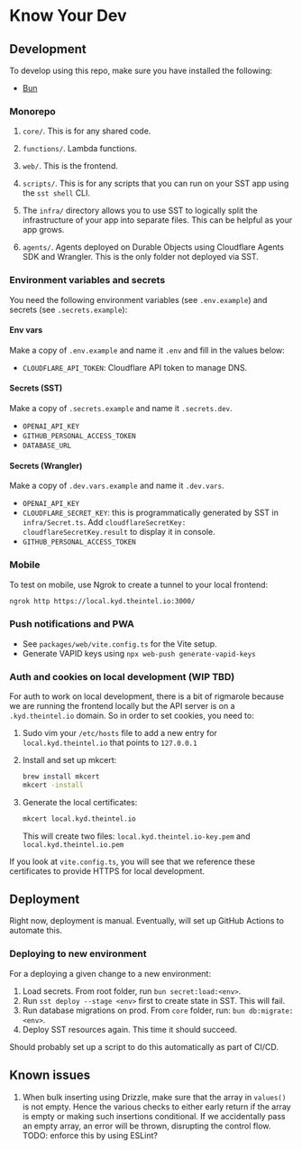 # Know Your Dev

## Development

To develop using this repo, make sure you have installed the following:

- [Bun](https://bun.sh/docs/installation)

### Monorepo

1. `core/`. This is for any shared code.

1. `functions/`. Lambda functions.

1. `web/`. This is the frontend.

1. `scripts/`. This is for any scripts that you can run on your SST app using the `sst shell` CLI.

1. The `infra/` directory allows you to use SST to logically split the infrastructure of your app into separate files. This can be helpful as your app grows.

1. `agents/`. Agents deployed on Durable Objects using Cloudflare Agents SDK and Wrangler. This is the only folder not deployed via SST.

### Environment variables and secrets

You need the following environment variables (see `.env.example`) and secrets (see `.secrets.example`):

#### Env vars

Make a copy of `.env.example` and name it `.env` and fill in the values below:

- `CLOUDFLARE_API_TOKEN`: Cloudflare API token to manage DNS.

#### Secrets (SST)

Make a copy of `.secrets.example` and name it `.secrets.dev`.

- `OPENAI_API_KEY`
- `GITHUB_PERSONAL_ACCESS_TOKEN`
- `DATABASE_URL`

#### Secrets (Wrangler)

Make a copy of `.dev.vars.example` and name it `.dev.vars`.

- `OPENAI_API_KEY`
- `CLOUDFLARE_SECRET_KEY`: this is programmatically generated by SST in `infra/Secret.ts`. Add `cloudflareSecretKey: cloudflareSecretKey.result` to display it in console.
- `GITHUB_PERSONAL_ACCESS_TOKEN`

### Mobile

To test on mobile, use Ngrok to create a tunnel to your local frontend:

```zsh
ngrok http https://local.kyd.theintel.io:3000/
```

### Push notifications and PWA

- See `packages/web/vite.config.ts` for the Vite setup.
- Generate VAPID keys using `npx web-push generate-vapid-keys`

### Auth and cookies on local development (WIP TBD)

For auth to work on local development, there is a bit of rigmarole because we are running the frontend locally but the API server is on a `.kyd.theintel.io` domain. So in order to set cookies, you need to:

1. Sudo vim your `/etc/hosts` file to add a new entry for `local.kyd.theintel.io` that points to `127.0.0.1`
1. Install and set up mkcert:

   ```bash
   brew install mkcert
   mkcert -install
   ```

1. Generate the local certificates:

   ```bash
   mkcert local.kyd.theintel.io
   ```

   This will create two files: `local.kyd.theintel.io-key.pem` and `local.kyd.theintel.io.pem`

If you look at `vite.config.ts`, you will see that we reference these certificates to provide HTTPS for local development.

## Deployment

Right now, deployment is manual. Eventually, will set up GitHub Actions to automate this.

### Deploying to new environment

For a deploying a given change to a new environment:

1. Load secrets. From root folder, run `bun secret:load:<env>`.
1. Run `sst deploy --stage <env>` first to create state in SST. This will fail.
1. Run database migrations on prod. From `core` folder, run: `bun db:migrate:<env>`.
1. Deploy SST resources again. This time it should succeed.

Should probably set up a script to do this automatically as part of CI/CD.

## Known issues

1. When bulk inserting using Drizzle, make sure that the array in `values()` is not empty. Hence the various checks to either early return if the array is empty or making such insertions conditional. If we accidentally pass an empty array, an error will be thrown, disrupting the control flow. TODO: enforce this by using ESLint?
